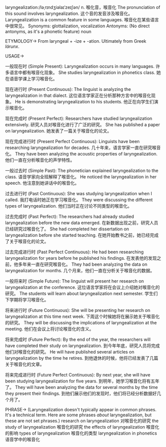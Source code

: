 laryngealization:/ləˌrɪndʒiəlaɪˈzeɪʃən/
n.
喉化音，喉音化
The pronunciation of this sound involves laryngealization.  这个音的发音涉及喉音化。
Laryngealization is a common feature in some languages. 喉音化在某些语言中很常见。
Synonyms:  glottalization, vocalization
Antonyms:  (No direct antonyms, as it's a phonetic feature)
noun


ETYMOLOGY->
From laryngeal + -ize + -ation.  Ultimately from Greek *lárunx*.

USAGE->

一般现在时 (Simple Present):
Laryngealization occurs in many languages. 许多语言中都有喉音化现象。
She studies laryngealization in phonetics class. 她在语音学课上学习喉音化。

现在进行时 (Present Continuous):
The linguist is analyzing the laryngealization in that dialect. 这位语言学家正在分析那种方言中的喉音化现象。
He is demonstrating laryngealization to his students. 他正在向学生们演示喉音化。

现在完成时 (Present Perfect):
Researchers have studied laryngealization extensively. 研究人员对喉音化进行了广泛的研究。
She has published a paper on laryngealization. 她发表了一篇关于喉音化的论文。

现在完成进行时 (Present Perfect Continuous):
Linguists have been researching laryngealization for decades. 几十年来，语言学家一直在研究喉音化。
They have been analyzing the acoustic properties of laryngealization. 他们一直在分析喉音化的声学特性。

一般过去时 (Simple Past):
The phonetician explained laryngealization to the class. 语音学家向全班解释了喉音化。
He noticed the laryngealization in her speech. 他注意到她讲话中的喉音化。

过去进行时 (Past Continuous):
She was studying laryngealization when I called. 我打电话时她正在学习喉音化。
They were discussing the different types of laryngealization. 他们当时正在讨论不同类型的喉音化。

过去完成时 (Past Perfect):
The researchers had already studied laryngealization before the new data emerged.  在新数据出现之前，研究人员已经研究过喉音化了。
She had completed her dissertation on laryngealization before she started teaching.  在她开始教书之前，她已经完成了关于喉音化的论文。

过去完成进行时 (Past Perfect Continuous):
He had been researching laryngealization for years before he published his findings. 在发表他的发现之前，他多年来一直在研究喉音化。
They had been analyzing the data on laryngealization for months. 几个月来，他们一直在分析关于喉音化的数据。

一般将来时 (Simple Future):
The linguist will present her research on laryngealization at the conference. 这位语言学家将在会议上介绍她对喉音化的研究。
The students will learn about laryngealization next semester. 学生们下学期将学习喉音化。

将来进行时 (Future Continuous):
She will be presenting her research on laryngealization at this time next week. 下周这个时候她将在展示她关于喉音化的研究。
They will be discussing the implications of laryngealization at the meeting. 他们在会议上将讨论喉音化的含义。

将来完成时 (Future Perfect):
By the end of the year, the researchers will have completed their study on laryngealization. 到今年年底，研究人员将完成他们对喉音化的研究。
He will have published several articles on laryngealization by the time he retires. 到他退休的时候，他将已经发表了几篇关于喉音化的文章。


将来完成进行时 (Future Perfect Continuous):
By next year, she will have been studying laryngealization for five years. 到明年，她学习喉音化将有五年了。
They will have been analyzing the data for several months by the time they present their findings. 到他们展示他们的发现时，他们将已经分析数据好几个月了。


PHRASE->
(Laryngealization doesn't typically appear in common phrases. It's a technical term.  Here are some phrases *about* laryngealization, but these are not set phrases.)
research on laryngealization  对喉音化的研究
the study of laryngealization 喉音化的研究
the effects of laryngealization 喉音化的影响
types of laryngealization 喉音化的类型
laryngealization in phonetics 语音学中的喉音化
